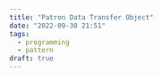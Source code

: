 ```yaml
---
title: "Patron Data Transfer Object"
date: "2022-09-30 21:51"
tags: 
  - programming
  - pattern
draft: true
---
```



